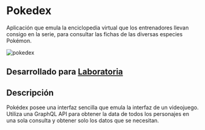 # Pokedex
Aplicación que emula la enciclopedia virtual que los entrenadores llevan consigo en la serie, para consultar las fichas de las diversas especies Pokémon. 

 ![pokedex](https://user-images.githubusercontent.com/32860789/38184249-154e1c4a-360c-11e8-92da-256e256165ea.png)
 
 ## Desarrollado para [Laboratoria](http://www.laboratoria.la/)

## Descripción
Pokédex posee una interfaz sencilla que emula la interfaz de un videojuego. Utiliza una GraphQL API para obtener la data de todos los personajes en una sola consulta y obtener solo los datos que se necesitan.
